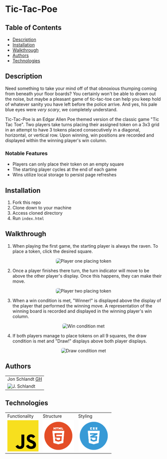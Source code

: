 # Tic-Tac-Poe

## Table of Contents
* [Description](#description)
* [Installation](#installation)
* [Walkthrough](#walkthrough)
* [Authors](#authors)
* [Technologies](#technologies)

## Description

Need something to take your mind off of that obnoxious thumping coming from beneath your floor boards? You certainly won't be able to drown out the noise, but maybe a pleasant game of tic-tac-toe can help you keep hold of whatever sanity you have left before the police arrive. And yes, his pale blue eyes were *very scary*, we completely understand.

Tic-Tac-Poe is an Edgar Allen Poe themed version of the classic game "Tic Tac Toe". Two players take turns placing their assigned token on a 3x3 grid in an attempt to have 3 tokens placed consecutively in a diagonal, horizontal, or vertical row. Upon winning, win positions are recorded and displayed within the winning player's win column.

### Notable Features
* Players can only place their token on an empty square
* The starting player cycles at the end of each game
* Wins utilize local storage to persist page refreshes

## Installation
1. Fork this repo
2. Clone down to your machine
3. Access cloned directory
4. Run `index.html`

## Walkthrough
1. When playing the first game, the starting player is always the raven. To place a token, click the desired square.

<div style="text-align:center"><img src="https://media.giphy.com/media/zLdLCgCSXIR5PtVaUk/giphy.gif" alt="Player one placing token" width="450" height="auto" style="border-radius:5px"/></div>

2. Once a player finishes there turn, the turn indicator will move to be above the other player's display. Once this happens, they can make their move.

<div style="text-align:center"><img src="https://media.giphy.com/media/b67C7ukvWwhw5iflzN/giphy.gif" alt="Player two placing token" width="450" height="auto" style="border-radius:5px"/></div>

3. When a win condition is met, "Winner!" is displayed above the display of the player that performed the winning move. A representation of the winning board is recorded and displayed in the winning player's win column.

<div style="text-align:center"><img src="https://media.giphy.com/media/kohxuE60KLmjWrREbV/giphy.gif" alt="Win condition met" width="450" height="auto" style="border-radius:5px"/></div>

4. If both players manage to place tokens on all 9 squares, the draw condition is met and "Draw!" displays above both player displays.

<div style="text-align:center"><img src="https://media.giphy.com/media/pxElqbORoWO7Tu1g5W/giphy.gif" alt="Draw condition met" width="450" height="auto" style="border-radius:5px"/></div>

## Authors
<table>
    <tr>
        <td> Jon Schlandt <a href="https://github.com/jon-schlandt">GH</td>
    </tr>
    </tr>
        <td><img src="https://avatars.githubusercontent.com/u/75702270?s=460&u=421bb225c458388a212f290378351ab7e30e5e10&v=4" alt="J. Schlandt" width="125" height="auto" /></td>
    </tr>
</table>

## Technologies
<table>
    <tr>
        <td>Functionality</td>
        <td>Structure</td>
        <td>Styling</td>
    </tr>
    </tr>
        <td><img src="./assets/readme/js-icon.png" alt="javascript" width="100" height="auto" /></td>
        <td><img src="./assets/readme/html-logo.png" alt="html" width="100" height="auto" /></td>
        <td><img src="./assets/readme/css-logo.png" alt="css" width="100" height="auto" /></td>
    </tr>
</table>
